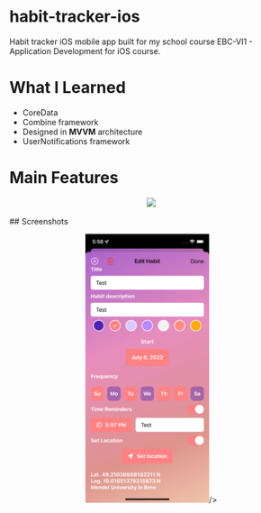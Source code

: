# habit-tracker-ios
Habit tracker iOS mobile app built for my school course EBC-VI1 - Application Development for iOS course.
# What I Learned
* CoreData
* Combine framework
* Designed in **MVVM** architecture
* UserNotifications framework
# Main Features
<p align="center"><img src="habits_project_4sem/Assets.xcassets/finish_ios_gif.dataset/finish_ios_gif.gif" width="320"/></p>
## Screenshots
<p align="center">
<img src="habits_project_4sem/Assets.xcassets/screen2.imageset/screen2.png" width="220">/><br>
</p>

